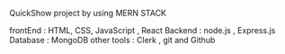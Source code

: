 QuickShow project by using MERN STACK

frontEnd  : HTML, CSS, JavaScript , React
Backend : node.js , Express.js 
Database : MongoDB
other tools : Clerk , git and Github
